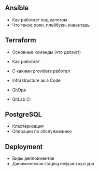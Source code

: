 ## Ansible
- Как работает под капотом
- Что такое роли, плейбуки, инвентарь

## Terraform
- Основные команды (что делают)
- Как работает
- С какими providers работал

- Infrastructure as a Code
- GitOps
- GitLab CI

## PostgreSQL
- Кластеризация
- Операции по обслуживанию

## Deployment
- Виды деплойментов
- Динамическая staging инфраструктура